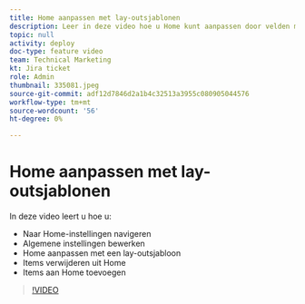 ```yaml
---
title: Home aanpassen met lay-outsjablonen
description: Leer in deze video hoe u Home kunt aanpassen door velden met een lay-outsjabloon toe te voegen of te verwijderen.
topic: null
activity: deploy
doc-type: feature video
team: Technical Marketing
kt: Jira ticket
role: Admin
thumbnail: 335081.jpeg
source-git-commit: adf12d7846d2a1b4c32513a3955c080905044576
workflow-type: tm+mt
source-wordcount: '56'
ht-degree: 0%

---
```


# Home aanpassen met lay-outsjablonen

In deze video leert u hoe u:

* Naar Home-instellingen navigeren
* Algemene instellingen bewerken
* Home aanpassen met een lay-outsjabloon
* Items verwijderen uit Home
* Items aan Home toevoegen

>[!VIDEO](https://video.tv.adobe.com/v/335081/?quality=12)
